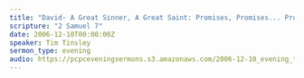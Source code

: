 ```yaml
---
title: "David- A Great Sinner, A Great Saint: Promises, Promises... Promiser"
scripture: "2 Samuel 7"
date: 2006-12-10T00:00:00Z
speaker: Tim Tinsley
sermon_type: evening
audio: https://pcpceveningsermons.s3.amazonaws.com/2006-12-10_evening_tinsley.mp3 
---
```



